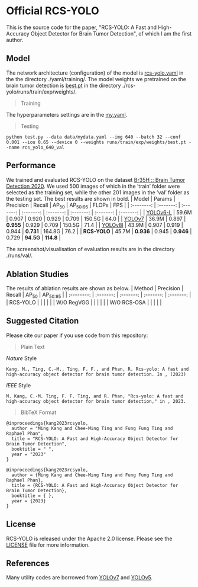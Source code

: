 # Official RCS-YOLO
This is the source code for the paper, "RCS-YOLO: A Fast and High-Accuracy Object Detector for Brain Tumor Detection", of which I am the first author.

## Model
The network architecture (configuration) of the model is [rcs-yolo.yaml](https://github.com/mkang315/rcs-yolo/blob/main/yaml/training/rsc-yolo.yaml) in the the directory ./yaml/training/. The model weights we pretrained on the brain tumor detection is [best.pt](https://github.com/mkang315/rcs-yolo/blob/main/runs/train/exp/weights/best.pt) in the directory ./rcs-yolo/runs/train/exp/weights/.

> Training

The hyperparameters settings are in the [my.yaml](https://github.com/mkang315/rcs-yolo/blob/main/data/mydata.yaml).

> Testing
```
python test.py --data data/mydata.yaml --img 640 --batch 32 --conf 0.001 --iou 0.65 --device 0 --weights runs/train/exp/weights/best.pt --name rcs_yolo_640_val
```

## Performance
We trained and evaluated RCS-YOLO on the dataset [Br35H :: Brain Tumor Detection 2020](https://www.kaggle.com/datasets/ahmedhamada0/brain-tumor-detection). We used 500 images of which in the ’train’ folder were selected as the training set, while the other 201 images in the ’val’ folder as the testing set. The best results are shown in bold.
| Model | Params | Precision | Recall | AP<sub>50</sub> | AP<sub>50:95</sub> | FLOPs | FPS |
| :--------: | :-------: | :-------: | :-------: | :-------: | :-------: | :-------: | :-------: |
| [YOLOv6-L](https://github.com/meituan/YOLOv6) | 59.6M | 0.907 | 0.920 | 0.929 | 0.709 | 150.5G | 64.0 |
| [YOLOv7](https://github.com/WongKinYiu/yolov7) | 36.9M | 0.897 | **0.955** | 0.929 | 0.709 | 150.5G | 71.4 |
| [YOLOv8l](https://github.com/ultralytics/ultralytics) | 43.9M | 0.907 | 0.919 | 0.944 | **0.731** | 164.8G | 76.2 |
| **RCS-YOLO** | 45.7M | **0.936** | 0.945 | **0.946** | 0.729 | **94.5G** | **114.8** |

The screenshot/visualisation of evaluation results are in the directory ./runs/val/.

## Ablation Studies
The results of ablation results are shown as below.
| Method | Precision | Recall | AP<sub>50</sub> | AP<sub>50:95</sub> |
| :--------: | :-------: | :-------: | :-------: | :-------: |
| RCS-YOLO |   |   |   |   |
| W/O RegVGG |   |   |   |   |
| W/O RCS-OSA |   |   |   |   |

## Suggested Citation
Please cite our paper if you use code from this repository:
> Plain Text

*Nature* Style
```
Kang, M., Ting, C.-M., Ting, F. F., and Phan, R. Rcs-yolo: A fast and high-accuracy object detector for brain tumor detection. In , (2023)
```

*IEEE* Style
```
M. Kang, C.-M. Ting, F. F. Ting, and R. Phan, "Rcs-yolo: A fast and high-accuracy object detector for brain tumor detection," in , 2023.
```

> BibTeX Format
```
@inproceedings{kang2023rcsyolo,
  author = "Ming Kang and Chee-Ming Ting and Fung Fung Ting and Raphael Phan",
  title = "RCS-YOLO: A Fast and High-Accuracy Object Detector for Brain Tumor Detection",
  booktitle = " ",
  year = "2023"
}
```
```
@inproceedings{kang2023rcsyolo,
  author = {Ming Kang and Chee-Ming Ting and Fung Fung Ting and Raphael Phan},
  title = {RCS-YOLO: A Fast and High-Accuracy Object Detector for Brain Tumor Detection},
  booktitle = { },
  year = {2023}
}
```

## License
RCS-YOLO is released under the Apache 2.0 license. Please see the [LICENSE](https://github.com/mkang315/rcs-yolo/blob/main/LICENSE) file for more information.

## References
Many utility codes are borrowed from [YOLOv7](https://github.com/WongKinYiu/yolov7) and [YOLOv5](https://github.com/ultralytics/yolov5).

